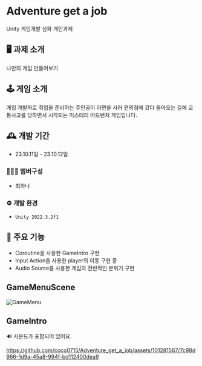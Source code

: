 # Adventure get a job
Unity 게임개발 심화 개인과제

## 🖥️ 과제 소개
나만의 게임 만들어보기

## 🕹️ 게임 소개
게임 개발자로 취업을 준비하는 주인공이 라면을 사러 편의점에 갔다 돌아오는 길에 교통사고를 당하면서 시작되는 미스테리 어드벤처 게임입니다.

## 🕰️ 개발 기간
* 23.10.11일 - 23.10.12일

### 🧑‍🤝‍🧑 맴버구성
- 최하나

### ⚙️ 개발 환경
- `Unity 2022.3.2f1`

## 📌 주요 기능
- Coroutine을 사용한 GameIntro 구현
- Input Action을 사용한 player의 이동 구현 중
- Audio Source를 사용한 게임의 전반적인 분위기 구현

##  GameMenuScene
![GameMenu](https://github.com/coco0715/Adventure_get_a_job/assets/101281567/790643f1-7392-4ff9-8d3e-63141316bc09)

##  GameIntro
🔊 사운드가 포함되어 있어요.



https://github.com/coco0715/Adventure_get_a_job/assets/101281567/7c98d966-1d9a-45a8-994f-bd112400dea9

